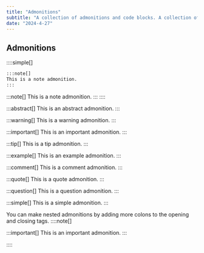 ```yaml
---
title: "Admonitions"
subtitle: "A collection of admonitions and code blocks. A collection of admonitions and code blocks. A collection of admonitions and code blocks."
date: "2024-4-27"
---
```


## Admonitions

::::simple[]
```markdown
:::note[]
This is a note admonition.
:::
```
:::note[]
This is a note admonition.
:::
::::


:::abstract[]
This is an abstract admonition.
:::

:::warning[]
This is a warning admonition.
:::

:::important[]
This is an important admonition.
:::

:::tip[]
This is a tip admonition.
:::

:::example[]
This is an example admonition.
:::

:::comment[]
This is a comment admonition.
:::

:::quote[]
This is a quote admonition.
:::

:::question[]
This is a question admonition.
:::

:::simple[]
This is a simple admonition.
:::


You can make nested admonitions by adding more colons to the opening and closing tags.
::::note[]

:::important[]
This is an important admonition.
:::

::::
